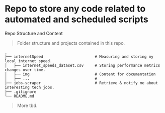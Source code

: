 # Repo to store any code related to automated and scheduled scripts

Repo Structure and Content

> Folder structure and projects contained in this repo.


    .
    ├── internetSpeed                       # Measuring and storing my local internet speed.
    │   ├── internet_speeds_dataset.csv     # Storing performance metrics changes over time.
    │   ├── img                             # Content for documentation
    │   ├── ...                             # 
    ├── jobs-scraper                        # Retrieve & notify me about interesting tech jobs.
    ├── .gitignore
    └── README.md



> More tbd.
